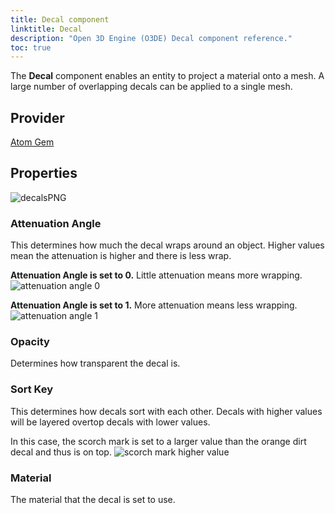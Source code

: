 ```yaml
---
title: Decal component
linktitle: Decal
description: "Open 3D Engine (O3DE) Decal component reference."
toc: true
---
```


The **Decal** component enables an entity to project a material onto a mesh. A large number of overlapping decals can be applied to a single mesh.


## Provider ##

[Atom Gem](/docs/user-guide/gems/reference/rendering/atom/atom/)


## Properties

![decalsPNG](https://user-images.githubusercontent.com/61609885/133477333-26d2e430-1655-45d0-9496-fb3b3c4239b2.PNG)

### Attenuation Angle

This determines how much the decal wraps around an object. Higher values mean the attenuation is higher and there is less wrap.

**Attenuation Angle is set to 0.** Little attenuation means more wrapping.
![attenuation angle 0](https://user-images.githubusercontent.com/61609885/133480353-47022da7-892c-4be7-a4e7-7414fc0259f4.PNG)

**Attenuation Angle is set to 1.** More attenuation means less wrapping.
![attenuation angle 1](https://user-images.githubusercontent.com/61609885/133480342-052f7ad0-b2da-43c5-9671-6b5edad88ae7.PNG)


### Opacity

Determines how transparent the decal is.

### Sort Key

This determines how decals sort with each other. Decals with higher values will be layered overtop decals with lower values. 

In this case, the scorch mark is set to a larger value than the orange dirt decal and thus is on top.
![scorch mark higher value](https://user-images.githubusercontent.com/61609885/133480572-9c8a23f3-d29a-4125-af5f-b0c74a629db9.PNG)


### Material

The material that the decal is set to use.

